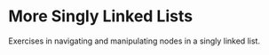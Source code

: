 # More Singly Linked Lists

Exercises in navigating and manipulating nodes in a singly linked list.
